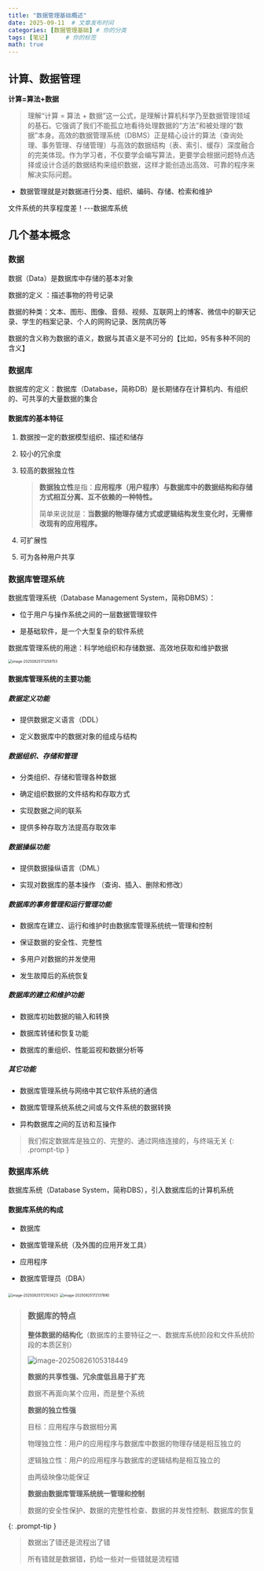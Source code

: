 ```yaml
---
title: "数据管理基础概述"
date: 2025-09-11  # 文章发布时间
categories: [数据管理基础] # 你的分类
tags: [笔记]     # 你的标签
math: true
---
```


## 计算、数据管理

**计算=算法+数据**

> 理解“计算 = 算法 + 数据”这一公式，是理解计算机科学乃至数据管理领域的基石。它强调了我们不能孤立地看待处理数据的“方法”和被处理的“数据”本身。高效的数据管理系统（DBMS）正是精心设计的算法（查询处理、事务管理、存储管理）与高效的数据结构（表、索引、缓存）深度融合的完美体现。作为学习者，不仅要学会编写算法，更要学会根据问题特点选择或设计合适的数据结构来组织数据，这样才能创造出高效、可靠的程序来解决实际问题。

- 数据管理就是对数据进行分类、组织、编码、存储、检索和维护

文件系统的共享程度差！---数据库系统

## 几个基本概念

### 数据

数据（Data）是数据库中存储的基本对象

数据的定义 ：描述事物的符号记录

数据的种类：文本、图形、图像、音频、视频、互联网上的博客、微信中的聊天记录、学生的档案记录、个人的网购记录、医院病历等

数据的含义称为数据的语义，数据与其语义是不可分的【比如，95有多种不同的含义】

### 数据库

数据库的定义：数据库（Database，简称DB）是长期储存在计算机内、有组织的、可共享的大量数据的集合

#### 数据库的基本特征

1. 数据按一定的数据模型组织、描述和储存

2. 较小的冗余度

3. 较高的数据独立性

   > **数据独立性**是指：**应用程序（用户程序）与数据库中的数据结构和存储方式相互分离、互不依赖的一种特性。**
   >
   > 简单来说就是：**当数据的物理存储方式或逻辑结构发生变化时，无需修改现有的应用程序。**

4. 可扩展性

5. 可为各种用户共享


### 数据库管理系统

数据库管理系统（Database  Management System，简称DBMS）：

- 位于用户与操作系统之间的一层数据管理软件

- 是基础软件，是一个大型复杂的软件系统


数据库管理系统的用途：科学地组织和存储数据、高效地获取和维护数据

<img src="assets/images/posts/image-20250825171259753.png" alt="image-20250825171259753" style="zoom:50%;" />

#### 数据库管理系统的主要功能

##### 数据定义功能

- 提供数据定义语言（DDL）

- 定义数据库中的数据对象的组成与结构


##### 数据组织、存储和管理

- 分类组织、存储和管理各种数据

- 确定组织数据的文件结构和存取方式

- 实现数据之间的联系

- 提供多种存取方法提高存取效率


##### 数据操纵功能

- 提供数据操纵语言（DML）

- 实现对数据库的基本操作  （查询、插入、删除和修改）


##### 数据库的事务管理和运行管理功能

- 数据库在建立、运行和维护时由数据库管理系统统一管理和控制

- 保证数据的安全性、完整性

- 多用户对数据的并发使用

- 发生故障后的系统恢复


##### 数据库的建立和维护功能

- 数据库初始数据的输入和转换

- 数据库转储和恢复功能

- 数据库的重组织、性能监视和数据分析等


##### 其它功能

- 数据库管理系统与网络中其它软件系统的通信

- 数据库管理系统系统之间或与文件系统的数据转换

- 异构数据库之间的互访和互操作


> 我们假定数据库是独立的、完整的、通过网络连接的，与终端无关
 {: .prompt-tip }

### 数据库系统

数据库系统（Database System，简称DBS），引入数据库后的计算机系统

#### 数据库系统的构成

- 数据库

- 数据库管理系统（及外围的应用开发工具）

- 应用程序

- 数据库管理员（DBA）

<img src="assets/images/posts/image-20250825172103423.png" alt="image-20250825172103423" style="zoom:50%;" />

<img src="assets/images/posts/image-20250825172137890.png" alt="image-20250825172137890" style="zoom:50%;" />

> ### 数据库的特点
>
> **整体数据的结构化**（数据库的主要特征之一、数据库系统阶段和文件系统阶段的本质区别）
>
> ![image-20250826105318449](assets/images/posts/image-20250826105318449.png)
>
> **数据的共享性强、冗余度低且易于扩充**
>
> 数据不再面向某个应用，而是整个系统
>
> **数据的独立性强**
>
> 目标：应用程序与数据相分离
>
> 物理独立性：用户的应用程序与数据库中数据的物理存储是相互独立的
>
> 逻辑独立性：用户的应用程序与数据库的逻辑结构是相互独立的
>
> 由两级映像功能保证
>
> **数据由数据库管理系统统一管理和控制**
>
> 数据的安全性保护、数据的完整性检查、数据的并发性控制、数据库的恢复
>
 {: .prompt-tip }

> 数据出了错还是流程出了错
>
> 所有错就是数据错，扔给一些对一些错就是流程错
